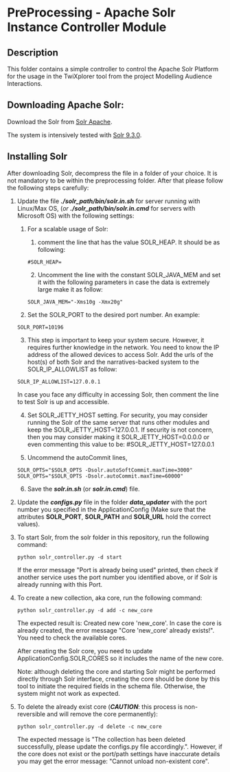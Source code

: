 # PreProcessing - Apache Solr Instance Controller Module

## Description

This folder contains a simple controller to control the Apache Solr Platform for the usage in the TwiXplorer
tool from the project Modelling Audience Interactions.

## Downloading Apache Solr:

Download the Solr from [Solr Apache](https://solr.apache.org/downloads.html).

The system is intensively tested with [Solr 9.3.0](https://archive.apache.org/dist/solr/solr/9.3.0/).

## Installing Solr

After downloading Solr, decompress the file in a folder of your choice. It is not mandatory to be within the
preprocessing folder. After that please follow the following steps carefully:

1. Update the file _**./solr_path/bin/solr.in.sh**_ for server running with Linux/Max OS, (_or_
   _**./solr_path/bin/solr.in.cmd**_ for servers with Microsoft OS) with the following settings:
    1. For a scalable usage of Solr:
        1. comment the line that has the value SOLR_HEAP. It should be as following:
       ```
       #SOLR_HEAP=
       ```
        2. Uncomment the line with the constant SOLR_JAVA_MEM and set it with the following parameters in case the data
           is extremely large make it as follow:
       ```
       SOLR_JAVA_MEM="-Xms10g -Xmx20g"
       ```

    2. Set the SOLR_PORT to the desired port number. An example:
   ```
   SOLR_PORT=10196
   ```
    3. This step is important to keep your system secure. However, it requires further knowledge in the network. You need to know the IP address of the allowed devices to access Solr. Add the urls of the host(s) of both Solr and the narratives-backed system  to the SOLR_IP_ALLOWLIST as follow:
   ```
   SOLR_IP_ALLOWLIST=127.0.0.1
   ```
   In case you face any difficulty in accessing Solr, then comment the line to test Solr is up and accessible.



    4. Set SOLR_JETTY_HOST setting. For security, you may consider running the Solr of the same server that runs other
       modules and keep the SOLR_JETTY_HOST=127.0.0.1. If security is not concern, then you may consider making it SOLR_JETTY_HOST=0.0.0.0 or even commenting this value to be:
       #SOLR_JETTY_HOST=127.0.0.1

    5. Uncommend the autoCommit lines, 
    ```
    SOLR_OPTS="$SOLR_OPTS -Dsolr.autoSoftCommit.maxTime=3000"
    SOLR_OPTS="$SOLR_OPTS -Dsolr.autoCommit.maxTime=60000" 
    ```

    6. Save the **_solr.in.sh_** (or **_solr.in.cmd_**) file.


2. Update the **_configs.py_** file in the folder **_data_updater_** with the port number you specified in the
   ApplicationConfig (Make sure that the attributes **SOLR_PORT**, **SOLR_PATH** and **SOLR_URL** hold the correct
   values).


3. To start Solr, from the solr folder in this repository, run the following command:
   ```
   python solr_controller.py -d start
   ```

   If the error message "Port is already being used" printed, then check if another service uses the port number you
   identified above, or if Solr is already running with this Port.


4. To create a new collection, aka core, run the following command:

   ```
   python solr_controller.py -d add -c new_core
   ```
   The expected result is: Created new core 'new_core'. In case the core is already created, the error
   message "Core 'new_core' already exists!". You need to check the available cores.

   After creating the Solr core, you need to update ApplicationConfig.SOLR_CORES so it includes the name of the new
   core.

   Note: although deleting the core and starting Solr might be performed directly through Solr interface, creating
   the core should be done by this tool to initiate the required fields in the schema file. Otherwise, the system might
   not work as expected.


5. To delete the already exist core (**_CAUTION_**: this process is non-reversible and will remove the core
   permanently):
   ```
   python solr_controller.py -d delete -c new_core
   ```
   The expected message is "The collection has been deleted successfully, please update the configs.py file
   accordingly.". However, if the core does not exist or the port/path settings have inaccurate details you may get the
   error message: "Cannot unload non-existent core".


